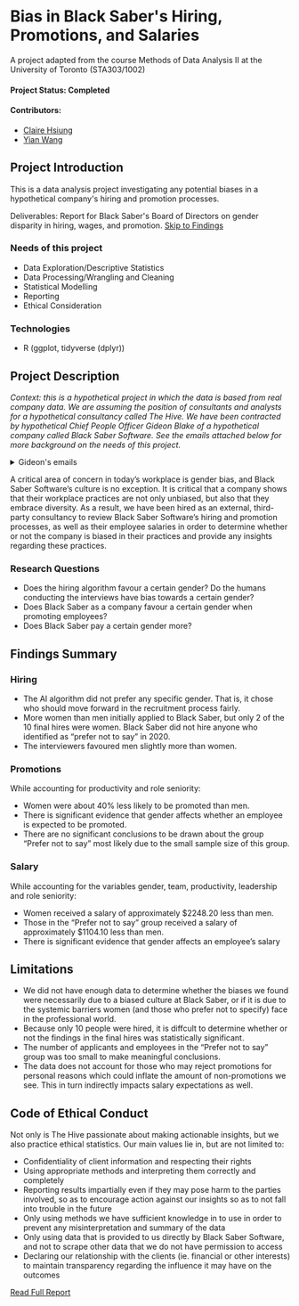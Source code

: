 # Bias in Black Saber's Hiring, Promotions, and Salaries
A project adapted from the course Methods of Data Analysis II at the University of Toronto (STA303/1002)
#### Project Status: Completed
#### Contributors: 
* [Claire Hsiung](https://github.com/claire-hsiung)
* [Yian Wang](https://github.com/yian-wang)

## Project Introduction
This is a data analysis project investigating any potential biases in a hypothetical company's hiring and promotion processes. 

Deliverables: Report for Black Saber's Board of Directors on gender disparity in hiring, wages, and promotion.
[Skip to Findings](https://github.com/yian-wang/black-saber/blob/main/README.md#findings-summary)

### Needs of this project
- Data Exploration/Descriptive Statistics
- Data Processing/Wrangling and Cleaning
- Statistical Modelling
- Reporting
- Ethical Consideration

### Technologies
* R (ggplot, tidyverse (dplyr))

## Project Description
*Context: this is a hypothetical project in which the data is based from real company data. We are assuming the position of consultants and analysts for a hypothetical consultancy called The Hive. We have been contracted by hypothetical Chief People Officer Gideon Blake of a hypothetical company called Black Saber Software. See the emails attached below for more background on the needs of this project.*

<details>
<summary>Gideon's emails</summary>
<img src="https://github.com/yian-wang/black-saber/blob/main/images/email-1.png?raw=true" width="50%">
<img src="https://github.com/yian-wang/black-saber/blob/main/images/email-2.png?raw=true" width="50%">
</details>

A critical area of concern in today’s workplace is gender bias, and Black Saber Software’s culture is no exception. It is critical that a company shows that their workplace practices are not only unbiased, but also that they embrace diversity. As a result, we have been hired as an external, third-party consultancy to review Black Saber Software’s hiring and promotion processes, as well as their employee salaries in order to determine whether or not the company is biased in their practices and provide any insights regarding these practices.

### Research Questions
* Does the hiring algorithm favour a certain gender? Do the humans conducting the interviews have bias towards a certain gender?
* Does Black Saber as a company favour a certain gender when promoting employees? 
* Does Black Saber pay a certain gender more?


## Findings Summary

### Hiring
* The AI algorithm did not prefer any specific gender. That is, it chose who should move forward in the recruitment process fairly.
* More women than men initially applied to Black Saber, but only 2 of the 10 final hires were women. Black Saber did not hire anyone who identified as “prefer not to say” in 2020.
* The interviewers favoured men slightly more than women.

### Promotions 
While accounting for productivity and role seniority:
* Women were about 40% less likely to be promoted than men.
* There is significant evidence that gender affects whether an employee is expected to be promoted.
* There are no significant conclusions to be drawn about the group “Prefer not to say” most likely due to the small sample size of this group.

### Salary
While accounting for the variables gender, team, productivity, leadership and role seniority:
* Women received a salary of approximately $2248.20 less than men.
* Those in the “Prefer not to say” group received a salary of approximately $1104.10 less
than men.
* There is significant evidence that gender affects an employee’s salary

## Limitations
* We did not have enough data to determine whether the biases we found were necessarily due to a biased culture at Black Saber, or if it is due to the systemic barriers women (and those who prefer not to specify) face in the professional world.
* Because only 10 people were hired, it is diffcult to determine whether or not the findings in the final hires was statistically significant.
* The number of applicants and employees in the “Prefer not to say” group was too small to make meaningful conclusions.
* The data does not account for those who may reject promotions for personal reasons which could inflate the amount of non-promotions we see. This in turn indirectly impacts salary expectations as well.

## Code of Ethical Conduct
Not only is The Hive passionate about making actionable insights, but we also practice ethical statistics. Our main values lie in, but are not limited to:
* Confidentiality of client information and respecting their rights
* Using appropriate methods and interpreting them correctly and completely
* Reporting results impartially even if they may pose harm to the parties involved, so as to encourage action against our insights so as to not fall into trouble in the future
* Only using methods we have sufficient knowledge in to use in order to prevent any misinterpretation and summary of the data
* Only using data that is provided to us directly by Black Saber Software, and not to scrape other data that we do not have permission to access
* Declaring our relationship with the clients (ie. financial or other interests) to maintain transparency regarding the influence it may have on the outcomes

[Read Full Report]([https://github.com/yian-wang/black-saber/files/6468678/black-saber-final.pdf](https://github.com/claire-hsiung/Analying-Black-Saber/blob/main/black-saber-final.pdf))
